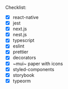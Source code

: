Checklist:

- [x] react-native
- [x] jest
- [x] next.js
- [x] nest.js
- [x] typescript
- [x] eslint
- [x] prettier
- [x] decorators
- [x] ~mui~ paper with icons
- [x] styled-components
- [x] storybook
- [x] typeorm
